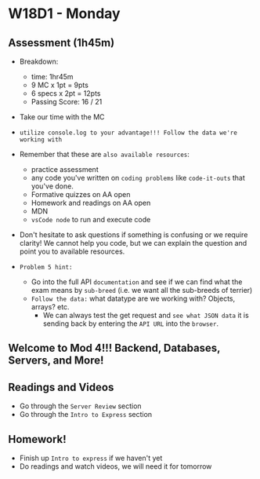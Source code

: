 # W18D1 - Monday

## Assessment (1h45m)
- Breakdown:
  - time: 1hr45m
  - 9 MC x 1pt = 9pts 
  - 6 specs x 2pt = 12pts
  - Passing Score: 16 / 21

- Take our time with the MC
- `utilize console.log to your advantage!!! Follow the data we're working with` 

- Remember that these are `also available resources`:
  - practice assessment
  - any code you've written on `coding problems` like `code-it-outs` that you've done.
  - Formative quizzes on AA open
  - Homework and readings on AA open
  - MDN
  - `vsCode node` to run and execute code

- Don't hesitate to ask questions if something is confusing or we require clarity! We cannot help you code, but we can explain the question and point you to available resources.

- `Problem 5 hint:` 
  - Go into the full API `documentation` and see if we can find what the exam means by `sub-breed` (i.e. we want all the sub-breeds of terrier)
  - `Follow the data:` what datatype are we working with? Objects, arrays? etc.
    - We can always test the get request and `see what JSON data` it is sending back by entering the `API URL` into the `browser`.

## Welcome to Mod 4!!! Backend, Databases, Servers, and More!

## Readings and Videos
- Go through the `Server Review` section
- Go through the `Intro to Express` section


## Homework!
- Finish up `Intro to express` if we haven't yet
- Do readings and watch videos, we will need it for tomorrow